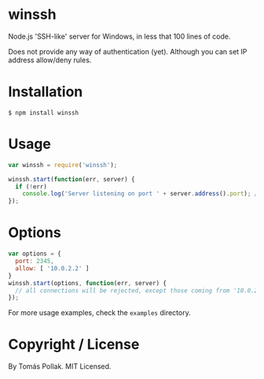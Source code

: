 winssh
======

Node.js 'SSH-like' server for Windows, in less that 100 lines of code.

Does not provide any way of authentication (yet). Although you can set IP address allow/deny rules.

# Installation

    $ npm install winssh

# Usage

``` js
var winssh = require('winssh');

winssh.start(function(err, server) {
  if (!err)
    console.log('Server listening on port ' + server.address().port); // by default, port 22
});
```

# Options

``` js
var options = {
  port: 2345,
  allow: [ '10.0.2.2' ]
}
winssh.start(options, function(err, server) {
  // all connections will be rejected, except those coming from '10.0.2.2'
});
```

For more usage examples, check the `examples` directory.

# Copyright / License

By Tomás Pollak. MIT Licensed.
